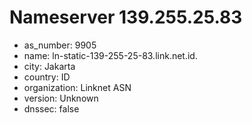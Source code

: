 # Nameserver 139.255.25.83

* as_number: 9905
* name: ln-static-139-255-25-83.link.net.id.
* city: Jakarta
* country: ID
* organization: Linknet ASN
* version: Unknown
* dnssec: false
